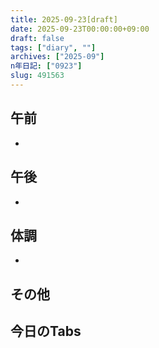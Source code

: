 ```yaml
---
title: 2025-09-23[draft]
date: 2025-09-23T00:00:00+09:00
draft: false
tags: ["diary", ""]
archives: ["2025-09"]
n年日記: ["0923"]
slug: 491563
---
```

## 午前
- 
## 午後
- 
## 体調
- 
## その他
## 今日のTabs
